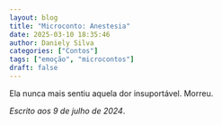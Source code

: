 ```yaml
---
layout: blog
title: "Microconto: Anestesia"
date: 2025-03-10 18:35:46
author: Daniely Silva
categories: ["Contos"]
tags: ["emoção", "microcontos"]
draft: false
---
```


Ela nunca mais sentiu aquela dor insuportável. Morreu.

*Escrito aos 9 de julho de 2024*.
